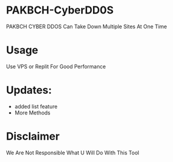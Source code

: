 # PAKBCH-CyberDD0S
PAKBCH CYBER DDOS Can Take Down Multiple Sites At One Time

# Usage
Use VPS or Replit For Good Performance

# Updates:

- added list feature
- More Methods

# Disclaimer
We Are Not Responsible What U Will Do With This Tool
